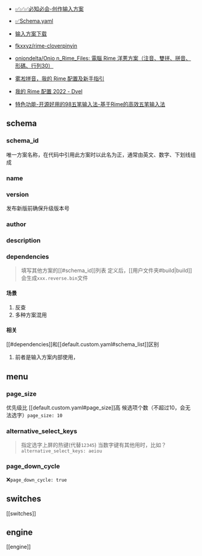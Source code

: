 - [✅✅✅必知必会-创作输入方案](https://github.com/rime/home/wiki/RimeWithSchemata)
- [✅Schema.yaml](https://github.com/LEOYoon-Tsaw/Rime_collections/blob/master/Rime_description.md)

- [输入方案下载](https://github.com/rime/plum#packages)
- [fkxxyz/rime-cloverpinyin](https://github.com/fkxxyz/rime-cloverpinyin/issues) 
- [oniondelta/Onio n_Rime_Files: 電腦 Rime 洋蔥方案（注音、雙拼、拼音、形碼、行列30）](https://github.com/oniondelta/Onion_Rime_Files)
- [雾凇拼音，我的 Rime 配置及新手指引](https://dvel.me/posts/my-rime)
- [我的 Rime 配置 2022 - Dvel](https://dvel.me/posts/my-rime-setting-2022)
- [特色功能-开源好用的98五笔输入法-基于Rime的高效五笔输入法](http://www.98wubi.com/tese.html)
## schema
### schema_id
唯一方案名称，在代码中引用此方案时以此名为正，通常由英文、数字、下划线组成

### name
### version
发布新版前确保升级版本号
### author
### description
### dependencies
> 填写其他方案的[[#schema_id]]列表
> 定义后，[[用户文件夹#build|build]]会生成`xxx.reverse.bin`文件
#### 场景
1. 反查
2. 多种方案混用

#### 相关
[[#dependencies]]和[[default.custom.yaml#schema_list]]区别
1. 前者是输入方案内部使用，

## menu
### page_size
优先级比 [[default.custom.yaml#page_size]]高
候选项个数（不超过10，会无法选字）`page_size: 10`
### alternative_select_keys
> 指定选字上屏的热键(代替`12345`)
> 当数字键有其他用时，比如？
`alternative_select_keys: aeiou`
### page_down_cycle
❌`page_down_cycle: true`
## switches
[[switches]]
## engine
[[engine]]
